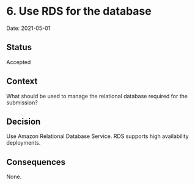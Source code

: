# 6. Use RDS for the database

Date: 2021-05-01

## Status

Accepted

## Context

What should be used to manage the relational database required for the submission?

## Decision

Use Amazon Relational Database Service. RDS supports high availability deployments.

## Consequences

None.
